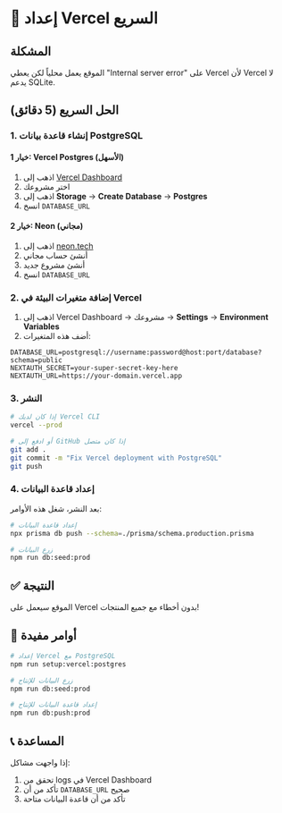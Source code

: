 # 🚀 إعداد Vercel السريع

## المشكلة
الموقع يعمل محلياً لكن يعطي "Internal server error" على Vercel لأن Vercel لا يدعم SQLite.

## الحل السريع (5 دقائق)

### 1. إنشاء قاعدة بيانات PostgreSQL

#### خيار 1: Vercel Postgres (الأسهل)
1. اذهب إلى [Vercel Dashboard](https://vercel.com/dashboard)
2. اختر مشروعك
3. اذهب إلى **Storage** → **Create Database** → **Postgres**
4. انسخ `DATABASE_URL`

#### خيار 2: Neon (مجاني)
1. اذهب إلى [neon.tech](https://neon.tech)
2. أنشئ حساب مجاني
3. أنشئ مشروع جديد
4. انسخ `DATABASE_URL`

### 2. إضافة متغيرات البيئة في Vercel

1. اذهب إلى Vercel Dashboard → مشروعك → **Settings** → **Environment Variables**
2. أضف هذه المتغيرات:

```
DATABASE_URL=postgresql://username:password@host:port/database?schema=public
NEXTAUTH_SECRET=your-super-secret-key-here
NEXTAUTH_URL=https://your-domain.vercel.app
```

### 3. النشر

```bash
# إذا كان لديك Vercel CLI
vercel --prod

# أو ادفع إلى GitHub إذا كان متصل
git add .
git commit -m "Fix Vercel deployment with PostgreSQL"
git push
```

### 4. إعداد قاعدة البيانات

بعد النشر، شغل هذه الأوامر:

```bash
# إعداد قاعدة البيانات
npx prisma db push --schema=./prisma/schema.production.prisma

# زرع البيانات
npm run db:seed:prod
```

## ✅ النتيجة
الموقع سيعمل على Vercel بدون أخطاء مع جميع المنتجات!

## 🔧 أوامر مفيدة

```bash
# إعداد Vercel مع PostgreSQL
npm run setup:vercel:postgres

# زرع البيانات للإنتاج
npm run db:seed:prod

# إعداد قاعدة البيانات للإنتاج
npm run db:push:prod
```

## 📞 المساعدة
إذا واجهت مشاكل:
1. تحقق من logs في Vercel Dashboard
2. تأكد من أن `DATABASE_URL` صحيح
3. تأكد من أن قاعدة البيانات متاحة
